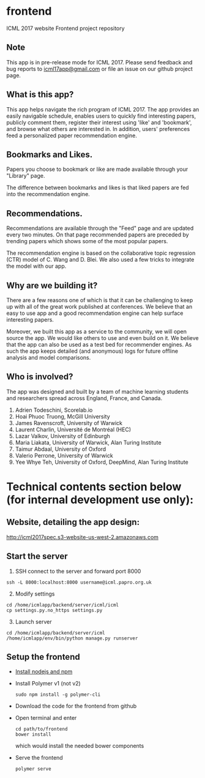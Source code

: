 # frontend

ICML 2017 website Frontend project repository

## Note
This app is in pre-release mode for ICML 2017. Please send feedback
and bug reports to icml17app@gmail.com or file an issue on our github project page.

## What is this app?
This app helps navigate the rich program of ICML 2017. The app provides an easily
navigable schedule, enables users to quickly find interesting papers, publicly
comment them, register their interest using 'like' and 'bookmark', and browse what
others are interested in. In addition, users' preferences feed a personalized paper
recommendation engine.

## Bookmarks and Likes.
Papers you choose to bookmark or like are made available through your
"Library" page.

The difference between bookmarks and likes is that liked papers are fed
into the recommendation engine.

## Recommendations.
Recommendations are available through the "Feed" page and are updated
every two minutes. On that page recommended papers are preceded by
trending papers which shows some of the most popular papers.

The recommendation engine is based on the collaborative topic regression (CTR) model of C. Wang and D. Blei. We also used a few tricks to integrate the model with our app.

## Why are we building it?
There are a few reasons one of which is that it can be challenging to keep up with all of the great work published at conferences. We believe that an easy to use app and a good recommendation engine can help surface interesting papers.

Moreover, we built this app as a service to the community, we will open source the app. We would like others to use and even build on it. We believe that the app can also be used as a test bed for recommender engines. As such the app keeps detailed (and anonymous) logs for future offline analysis and model comparisons.

## Who is involved?
The app was designed and built by a team of machine learning students and
researchers spread across England, France, and Canada.

1. Adrien Todeschini, Scorelab.io
2. Hoai Phuoc Truong, McGill University
3. James Ravenscroft, University of Warwick
4. Laurent Charlin, Université de Montréal (HEC)
5. Lazar Valkov, University of Edinburgh
6. Maria Liakata, University of Warwick, Alan Turing Institute
7. Taimur Abdaal, University of Oxford
8. Valerio Perrone, University of Warwick
9. Yee Whye Teh, University of Oxford, DeepMind, Alan Turing Institute

# Technical contents section below (for internal development use only):

## Website, detailing the app design: 
http://icml2017spec.s3-website-us-west-2.amazonaws.com

Start the server
---------------

1. SSH connect to the server and forward port 8000
  ```
  ssh -L 8000:localhost:8000 username@icml.papro.org.uk
  ```
 
2. Modify settings
  ```
  cd /home/icmlapp/backend/server/icml/icml
  cp settings.py.no_https settings.py
  ```
 
3. Launch server
  ```
  cd /home/icmlapp/backend/server/icml
  /home/icmlapp/env/bin/python manage.py runserver
  ```
  
Setup the frontend
-----------------
 
- [Install nodejs and npm](https://nodejs.org/en/download/package-manager/#debian-and-ubuntu-based-linux-distributions)

- Install Polymer v1 (not v2)

  ```
  sudo npm install -g polymer-cli
  ```
  
- Download the code for the frontend from github
- Open terminal and enter
    ```
    cd path/to/frontend
    bower install
    ```
  which would install the needed bower components

- Serve the frontend 

  ```
  polymer serve
  ```
